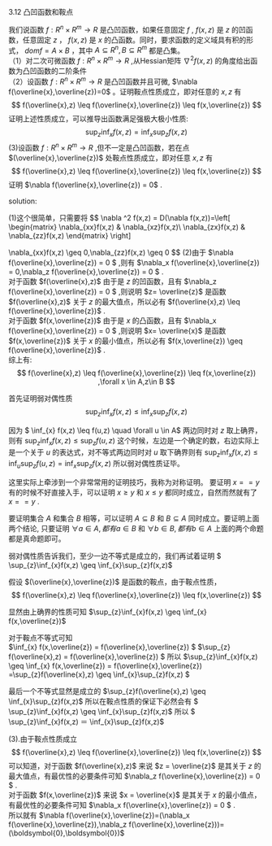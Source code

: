 


3.12 凸凹函数和鞍点

我们说函数 $f: R^n \times R^m \to R$ 是凸凹函数，如果任意固定 $f$ , $f(x,z)$ 是 $z$ 的凹函数，任意固定 $z$ ， $f(x,z)$ 是 $x$ 的凸函数。同时，要求函数的定义域具有积的形式， $domf = A \times B$ ，其中 $A \subseteq  R^n ,B \subseteq R^m$ 都是凸集。  
（1）对二次可微函数 $f:R^n \times R^m \to R$ ,从Hessian矩阵 $\nabla^2f(x,z)$ 的角度给出函数为凸凹函数的二阶条件  
（2）设函数 $f:R^n \times R^m \to R$ 是凸凹函数并且可微, $\nabla f(\overline{x},\overline{z})=0$ 。证明鞍点性质成立，即对任意的 $x,z$ 有
$$
f(\overline{x},z) \leq f(\overline{x},\overline{z}) \leq f(x,\overline{z})
$$
证明上述性质成立，可以推导出函数满足强极大极小性质:
$$
\sup_{z}\inf_{x}f(x,z) = \inf_{x}\sup_{z}f(x,z)
$$
(3)设函数 $f:R^n \times R^m \to R$ ,但不一定是凸凹函数，若在点 $(\overline{x},\overline{z})$ 处鞍点性质成立，即对任意 $x,z$ 有
$$
f(\overline{x},z) \leq f(\overline{x},\overline{z}) \leq f(x,\overline{z})
$$
证明 $\nabla f(\overline{x},\overline{z}) = 0$ .

solution:

(1)这个很简单，只需要将
$$
\nabla ^2 f(x,z) = D(\nabla f(x,z))=\left[ 
\begin{matrix}
   \nabla_{xx}f(x,z) &  \nabla_{xz}f(x,z)\\
   \nabla_{zx}f(x,z) & \nabla_{zz}f(x,z) 
  \end{matrix} 
  \right]
  
  \nabla_{xx}f(x,z) \geq 0,\nabla_{zz}f(x,z) \geq 0
$$
(2)由于 $\nabla f(\overline{x},\overline{z}) = 0 $ ,则有
 $\nabla_x f(\overline{x},\overline{z}) = 0,\nabla_z f(\overline{x},\overline{z}) = 0 $ .  
对于函数 $f(\overline{x},z)$ 由于是 $z$ 的凹函数，且有 $\nabla_z f(\overline{x},\overline{z}) = 0 $ ,则说明  $z= \overline{z}$  是函数 $f(\overline{x},z)$ 关于 $z$ 的最大值点，所以必有
 $f(\overline{x},z) \leq f(\overline{x},\overline{z})$ .   
对于函数 $f(x,\overline{z})$ 由于是 $x$ 的凸函数，且有 $\nabla_x f(\overline{x},\overline{z}) = 0 $ ,则说明  $x= \overline{x}$  是函数 $f(x,\overline{z})$ 关于 $x$ 的最小值点，所以必有
 $f(x,\overline{z}) \geq f(\overline{x},\overline{z})$ .  
综上有:
$$
f(\overline{x},z) \leq f(\overline{x},\overline{z}) \leq f(x,\overline{z}) ,\forall x \in A,z\in B
$$

首先证明弱对偶性质  
$$
\sup_{z}\inf_{x}f(x,z) \leq \inf_{x}\sup_{z}f(x,z)
$$

因为
 $ \inf_{x} f(x,z) \leq f(u,z)  \quad \forall u \in A$   两边同时对 $z$ 取上确界，则有 $\sup_{z}\inf_{x}f(x,z) \leq \sup_{z}f(u,z)$ 
这个时候，左边是一个确定的数，右边实际上是一个关于 $u$ 的表达式，对不等式两边同时对 $u$ 取下确界则有 $\sup_{z}\inf_{x}f(x,z) \leq \inf_{u}\sup_{z}f(u,z)=\inf_{x}\sup_{z}f(x,z)$ 
所以弱对偶性质证毕。

这里实际上牵涉到一个非常常用的证明技巧，我称为对称证明。
要证明 $x==y$ 有的时候不好直接入手，可以证明 $x \geq y$ 和 $x \leq y$ 都同时成立，自然而然就有了 $x==y$ .

要证明集合 $A$ 和集合 $B$ 相等，可以证明 $A \subseteq B$ 和 $B \subseteq A$ 同时成立。要证明上面两个结论, 只要证明 $\forall a \in A,都有a \in B$ 和 $\forall b \in B, 都有b \in A$ 上面的两个命题都是真命题即可。

弱对偶性质告诉我们，至少一边不等式是成立的，我们再试着证明
 $ \sup_{z}\inf_{x}f(x,z) \geq \inf_{x}\sup_{z}f(x,z)$ 

假设 $(\overline{x},\overline{z})$ 是函数的鞍点，由于鞍点性质，
$$
f(\overline{x},z) \leq f(\overline{x},\overline{z}) \leq f(x,\overline{z})
$$

显然由上确界的性质可知  $\sup_{z}\inf_{x}f(x,z) \geq \inf_{x} f(x,\overline{z})$  

对于鞍点不等式可知  
 $\inf_{x} f(x,\overline{z}) = f(\overline{x},\overline{z}) $ 
 $\sup_{z} f(\overline{x},z) = f(\overline{x},\overline{z}) $ 
所以
 $\sup_{z}\inf_{x}f(x,z) \geq \inf_{x} f(x,\overline{z}) = f(\overline{x},\overline{z}) =\sup_{z}f(\overline{x},z) \geq \inf_{x}\sup_{z}f(x,z) $   

最后一个不等式显然是成立的 $\sup_{z}f(\overline{x},z) \geq \inf_{x}\sup_{z}f(x,z)$ 
所以在鞍点性质的保证下必然会有 $ \sup_{z}\inf_{x}f(x,z) \geq \inf_{x}\sup_{z}f(x,z)$ 
所以
 $ \sup_{z}\inf_{x}f(x,z) ＝ \inf_{x}\sup_{z}f(x,z)$ 

(3).由于鞍点性质成立
$$
f(\overline{x},z) \leq f(\overline{x},\overline{z}) \leq f(x,\overline{z})
$$
可以知道，对于函数 $f(\overline{x},z)$ 来说 $z = \overline{z}$ 是其关于 $z$ 的最大值点，有最优性的必要条件可知 $\nabla_z f(\overline{x},\overline{z}) = 0 $ .  
对于函数 $f(x,\overline{z})$ 来说 $x = \overline{x}$ 是其关于 $x$ 的最小值点，有最优性的必要条件可知 $\nabla_x f(\overline{x},\overline{z}) = 0 $ .   
所以就有
 $\nabla f(\overline{x},\overline{z})=(\nabla_x f(\overline{x},\overline{z}),\nabla_z f(\overline{x},\overline{z}))=(\boldsymbol{0},\boldsymbol{0})$ 

